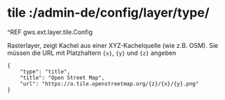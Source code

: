 # tile :/admin-de/config/layer/type/

^REF gws.ext.layer.tile.Config

Rasterlayer, zeigt Kachel aus einer XYZ-Kachelquelle (wie z.B. OSM). Sie müssen die URL mit Platzhaltern `{x}`, `{y}` und `{z}` angeben

    {
        "type": "title",
        "title": "Open Street Map",
        "url": "https://a.tile.openstreetmap.org/{z}/{x}/{y}.png"
    }

